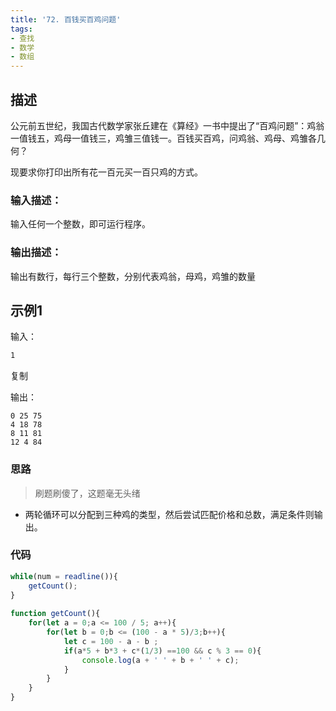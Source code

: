 ```yaml
---
title: '72. 百钱买百鸡问题'
tags:
- 查找
- 数学
- 数组
---
```


## 描述

公元前五世纪，我国古代数学家张丘建在《算经》一书中提出了“百鸡问题”：鸡翁一值钱五，鸡母一值钱三，鸡雏三值钱一。百钱买百鸡，问鸡翁、鸡母、鸡雏各几何？

现要求你打印出所有花一百元买一百只鸡的方式。

### 输入描述：

输入任何一个整数，即可运行程序。

### 输出描述：

 输出有数行，每行三个整数，分别代表鸡翁，母鸡，鸡雏的数量

## 示例1

输入：

```bash
1
```

复制

输出：

```
0 25 75
4 18 78
8 11 81
12 4 84
```

### 思路

> 刷题刷傻了，这题毫无头绪

- 两轮循环可以分配到三种鸡的类型，然后尝试匹配价格和总数，满足条件则输出。

### 代码

```js
while(num = readline()){
    getCount();
}
 
function getCount(){
    for(let a = 0;a <= 100 / 5; a++){
        for(let b = 0;b <= (100 - a * 5)/3;b++){
            let c = 100 - a - b ;
            if(a*5 + b*3 + c*(1/3) ==100 && c % 3 == 0){
                console.log(a + ' ' + b + ' ' + c);
            }
        }
    }
}
```


